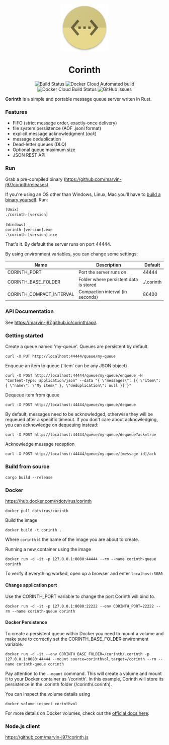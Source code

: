 <p align="center">
   <img width="150" src="assets/favicon.png" alt="Build Status">
</p>

<h1 align="center">Corinth</h1>

<p align="center">
  <img src="https://github.com/marvin-j97/corinth/workflows/Unit%20tests/badge.svg" alt="Build Status">
  <img alt="Docker Cloud Automated build" src="https://img.shields.io/docker/cloud/automated/dotvirus/corinth">
  <img alt="Docker Cloud Build Status" src="https://img.shields.io/docker/cloud/build/dotvirus/corinth">
  <img alt="GitHub issues" src="https://img.shields.io/github/issues-raw/marvin-j97/corinth">
</p>

**Corinth** is a simple and portable message queue server writen in Rust.

### Features

- FIFO (strict message order, exactly-once delivery)
- file system persistence (AOF .jsonl format)
- explicit message acknowledgment (*ack*)
- message deduplication
- Dead-letter queues (DLQ)
- Optional queue maximum size
- JSON REST API

### Run

Grab a pre-compiled binary (https://github.com/marvin-j97/corinth/releases).

If you're using an OS other than Windows, Linux, Mac you'll have to [build a binary yourself](#build-from-source).
Run:

```
(Unix)
./corinth-[version]

(Windows)
corinth-[version].exe
.\corinth-[version].exe
```

That's it. By default the server runs on port 44444.

By using environment variables, you can change some settings:

| Name                     | Description                            | Default    |
| ------------------------ | -------------------------------------- | ---------- |
| CORINTH_PORT             | Port the server runs on                | 44444      |
| CORINTH_BASE_FOLDER      | Folder where persistent data is stored | ./.corinth |
| CORINTH_COMPACT_INTERVAL | Compaction interval (in seconds)       | 86400      |

### API Documentation

See https://marvin-j97.github.io/corinth/api/.

### Getting started

Create a queue named 'my-queue'. Queues are persistent by default.

```
curl -X PUT http://localhost:44444/queue/my-queue
```

Enqueue an item to queue ('item' can be any JSON object)

```
curl -X POST http://localhost:44444/queue/my-queue/enqueue -H "Content-Type: application/json" --data "{ \"messages\": [{ \"item\": { \"name\": \"My item\" }, \"deduplication\": null }] }"
```

Dequeue item from queue

```
curl -X POST http://localhost:44444/queue/my-queue/dequeue
```

By default, messages need to be acknowledged, otherwise they will be requeued after a specific timeout. If you don't care about acknowledging, you can acknowledge on dequeuing instead:

```
curl -X POST http://localhost:44444/queue/my-queue/dequeue?ack=true
```

Acknowledge message reception

```
curl -X POST http://localhost:44444/queue/my-queue/[message id]/ack
```

### Build from source

```
cargo build --release
```

### Docker

https://hub.docker.com/r/dotvirus/corinth

```
docker pull dotvirus/corinth
```

Build the image

```
docker build -t corinth .
```

Where `corinth` is the name of the image you are about to create.

Running a new container using the image

```
docker run -d -it -p 127.0.0.1:8080:44444 --rm --name corinth-queue corinth
```

To verify if everything worked, open up a browser and enter `localhost:8080`

#### Change application port

Use the CORINTH_PORT variable to change the port Corinth will bind to.

```
docker run -d -it -p 127.0.0.1:8080:22222 --env CORINTH_PORT=22222 --rm --name corinth-queue corinth
```

#### Docker Persistence

To create a persistent queue within Docker you need to mount a volume and make sure to correctly set the CORINTH_BASE_FOLDER environment variable.

```
docker run -d -it --env CORINTH_BASE_FOLDER=/corinth/.corinth -p 127.0.0.1:8080:44444 --mount source=corinthvol,target=/corinth --rm --name corinth-queue corinth
```

Pay attention to the `--mount` command. This will create a volume and mount it to your Docker container as '/corinth'. In this example, Corinth will store its persistence in the .corinth folder (/corinth/.corinth).

You can inspect the volume details using

```
docker volume inspect corinthvol
```

For more details on Docker volumes, check out the [official docs here](https://docs.docker.com/storage/volumes/#start-a-container-with-a-volume).

### Node.js client

https://github.com/marvin-j97/corinth.js
